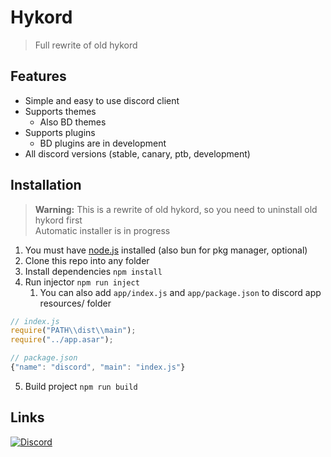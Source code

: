 # Hykord
> Full rewrite of old hykord

## Features
- Simple and easy to use discord client
- Supports themes
  - Also BD themes
- Supports plugins
  - BD plugins are in development
- All discord versions (stable, canary, ptb, development)

## Installation
> **Warning:** This is a rewrite of old hykord, so you need to uninstall old hykord first  
> Automatic installer is in progress

1. You must have [node.js](https://nodejs.org/en/) installed (also bun for pkg manager, optional)
2. Clone this repo into any folder
3. Install dependencies `npm install`
4. Run injector `npm run inject`
   1. You can also add `app/index.js` and `app/package.json` to discord app resources/ folder
 ```js
 // index.js
 require("PATH\\dist\\main");
 require("../app.asar");

 // package.json
 {"name": "discord", "main": "index.js"}
 ```
5. Build project `npm run build`

## Links
[![Discord](https://discord.com/api/guilds/1028317806229459087/widget.png?style=banner2)](https://discord.gg/sETCUjPqVV)